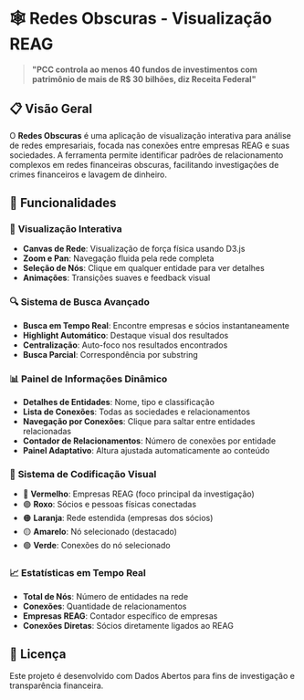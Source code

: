 # 🕸️ Redes Obscuras - Visualização REAG

> **"PCC controla ao menos 40 fundos de investimentos com patrimônio de mais de R$ 30 bilhões, diz Receita Federal"**

## 📋 Visão Geral

O **Redes Obscuras** é uma aplicação de visualização interativa para análise de redes empresariais, focada nas conexões entre empresas REAG e suas sociedades. A ferramenta permite identificar padrões de relacionamento complexos em redes financeiras obscuras, facilitando investigações de crimes financeiros e lavagem de dinheiro.

## 🚀 Funcionalidades

### 🎯 **Visualização Interativa**
- **Canvas de Rede**: Visualização de força física usando D3.js
- **Zoom e Pan**: Navegação fluida pela rede completa
- **Seleção de Nós**: Clique em qualquer entidade para ver detalhes
- **Animações**: Transições suaves e feedback visual

### 🔍 **Sistema de Busca Avançado**
- **Busca em Tempo Real**: Encontre empresas e sócios instantaneamente
- **Highlight Automático**: Destaque visual dos resultados
- **Centralização**: Auto-foco nos resultados encontrados
- **Busca Parcial**: Correspondência por substring

### 📊 **Painel de Informações Dinâmico**
- **Detalhes de Entidades**: Nome, tipo e classificação
- **Lista de Conexões**: Todas as sociedades e relacionamentos
- **Navegação por Conexões**: Clique para saltar entre entidades relacionadas
- **Contador de Relacionamentos**: Número de conexões por entidade
- **Painel Adaptativo**: Altura ajustada automaticamente ao conteúdo

### 🎨 **Sistema de Codificação Visual**
- 🔴 **Vermelho**: Empresas REAG (foco principal da investigação)
- 🟣 **Roxo**: Sócios e pessoas físicas conectadas
- 🟠 **Laranja**: Rede estendida (empresas dos sócios)
- 🟡 **Amarelo**: Nó selecionado (destacado)
- 🟢 **Verde**: Conexões do nó selecionado

### 📈 **Estatísticas em Tempo Real**
- **Total de Nós**: Número de entidades na rede
- **Conexões**: Quantidade de relacionamentos
- **Empresas REAG**: Contador específico de empresas
- **Conexões Diretas**: Sócios diretamente ligados ao REAG

## 📝 Licença

Este projeto é desenvolvido com Dados Abertos para fins de investigação e transparência financeira.
